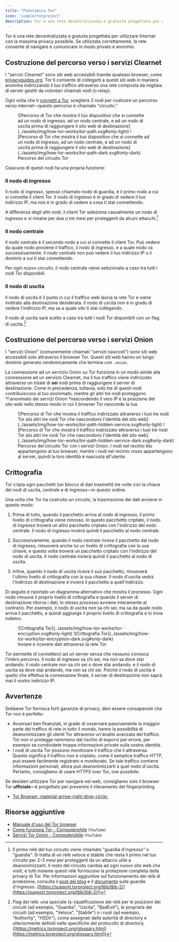 ```yaml
---
title: "Panoramica Tor"
icon: 'simple/torproject'
description: Tor è una rete decentralizzata e gratuita progettata per utilizzare Internet con la massima privacy possibile.
---
```


Tor è una rete decentralizzata e gratuita progettata per utilizzare Internet con la massima privacy possibile. Se utilizzata correttamente, la rete consente di navigare e comunicare in modo privato e anonimo.

## Costruzione del percorso verso i servizi Clearnet

I "servizi Clearnet" sono siti web accessibili tramite qualsiasi browser, come [privacyguides.org](https://www.privacyguides.org). Tor ti consente di collegarti a questi siti web in maniera anonima indirizzando il tuo traffico attraverso una rete composta da migliaia di server gestiti da volontari chiamati nodi (o relay).

Ogni volta che ti [connetti a Tor](../tor.md), sceglierà 3 nodi per costruire un percorso verso internet—questo percorso è chiamato "circuito."

<figure markdown>
  ![Percorso di Tor che mostra il tuo dispositivo che si connette ad un nodo di ingresso, ad un nodo centrale, e ad un nodo di uscita prima di raggiungere il sito web di destinazione](../assets/img/how-tor-works/tor-path.svg#only-light)
  ![Percorso di Tor che mostra il tuo dispositivo che si connette ad un nodo di ingresso, ad un nodo centrale, e ad un nodo di uscita prima di raggiungere il sito web di destinazione](../assets/img/how-tor-works/tor-path-dark.svg#only-dark)
  <figcaption>Percorso del circuito Tor</figcaption>
</figure>

Ciascuno di questi nodi ha una propria funzione:

### Il nodo di ingresso

Il nodo di ingresso, spesso chiamato nodo di guardia, è il primo nodo a cui si connette il client Tor. Il nodo di ingresso è in grado di vedere il tuo indirizzo IP, ma non è in grado di vedere a cosa ti stai connettendo.

A differenza degli altri nodi, il client Tor seleziona casualmente un nodo di ingresso e vi rimane per due o tre mesi per proteggerti da alcuni attacchi.[^1]

### Il nodo centrale

Il nodo centrale è il secondo nodo a cui si connette il client Tor. Può vedere da quale nodo proviene il traffico, il nodo di ingresso, e a quale nodo va successivamente. Il nodo centrale non può vedere il tuo indirizzo IP o il dominio a cui ti stai connettendo.

Per ogni nuovo circuito, il nodo centrale viene selezionato a caso tra tutti i nodi Tor disponibili.

### Il nodo di uscita

Il nodo di uscita è il punto in cui il traffico web lascia la rete Tor e viene inoltrato alla destinazione desiderata. Il nodo di uscita non è in grado di vedere l'indirizzo IP, ma sa a quale sito ti stai collegando.

Il nodo di uscita sarà scelto a caso tra tutti i nodi Tor disponibili con un flag di uscita.[^2]

## Costruzione del percorso verso i servizi Onion

I "servizi Onion" (comunemente chiamati "servizi nascosti") sono siti web accessibili solo attraverso il browser Tor. Questi siti web hanno un lungo dominio generato randomicamente che termina con `.onion`.

La connessione ad un servizio Onion su Tor funziona in un modo simile alla connessione ad un servizio Clearnet, ma il tuo traffico viene indirizzato attraverso un totale di **sei** nodi prima di raggiungere il server di destinazione. Come in precedenza, tuttavia, solo tre di questi nodi contribuiscono al *tuo* anonimato, mentre gli altri tre nodi proteggono *l'anonimato dei servizi Onion *nascondendo il vero IP e la posizione del sito web nello stesso modo in cui il browser Tor nasconde la tua.

<figure style="width:100%" markdown>
  ![Percorso di Tor che mostra il traffico indirizzato attraverso i tuoi tre nodi Tor più altri tre nodi Tor che nascondono l'identità del sito web](../assets/img/how-tor-works/tor-path-hidden-service.svg#only-light)
  ![Percorso di Tor che mostra il traffico indirizzato attraverso i tuoi tre nodi Tor più altri tre nodi Tor che nascondono l'identità del sito web](../assets/img/how-tor-works/tor-path-hidden-service-dark.svg#only-dark)
  <figcaption>Percorso del circuito Tor con i servizi Onion. I nodi nel recinto <span class="pg-blue">blu</span> appartengono al tuo browser, mentre i nodi nel recinto <span class="pg-red">rosso</span> appartengono al server, quindi la loro identità è nascosta all'utente.</figcaption>
</figure>

## Crittografia

Tor cripta ogni pacchetti (un blocco di dati trasmetti) tre volte con la chiave dei nodi di uscita, centrale e di ingresso—in questo ordine.

Una volta che Tor ha costruito un circuito, la trasmissione dei dati avviene in questo modo:

1. Prima di tutto, quando il pacchetto arriva al nodo di ingresso, il primo livello di crittografia viene rimosso. In questo pacchetto criptato, il nodo di ingresso troverà un altro pacchetto criptato con l'indirizzo del nodo centrale. Il nodo di ingresso invierà quindi il pacchetto al nodo centrale.

2. Successivamente, quando il nodo centrale riceve il pacchetto dal nodo di ingresso, rimuoverà anche lui un livello di crittografia con la sua chiave, e questa volta troverà un pacchetto criptato con l'indirizzo del nodo di uscita. Il nodo centrale invierà quindi il pacchetto al nodo di uscita.

3. Infine, quando il nodo di uscita riceve il suo pacchetto, rimuoverà l'ultimo livello di crittografia con la sua chiave. Il nodo d'uscita vedrà l'indirizzo di destinazione e invierà il pacchetto a quell'indirizzo.

Di seguito è riportato un diagramma alternativo che mostra il processo. Ogni nodo rimuove il proprio livello di crittografia e quando il server di destinazione ritorna i dati, lo stesso processo avviene interamente al contrario. Per esempio, il nodo di uscita non sa chi sei, ma sa da quale nodo arriva il pacchetto, e quindi aggiunge il proprio livello di crittografia e lo invia indietro.

<figure markdown>
  ![Crittografia Tor](../assets/img/how-tor-works/tor-encryption.svg#only-light)
  ![Crittografia Tor](../assets/img/how-tor-works/tor-encryption-dark.svg#only-dark)
  <figcaption>Inviare e ricevere dati attraverso la rete Tor</figcaption>
</figure>

Tor permette di connetterci ad un server senza che nessuno conosca l'intero percorso. Il nodo di ingresso sa chi sei, ma non sa dove stai andando; il nodo centrale non sa chi sei o dove stai andando; e il nodo di uscita sa dove stai andando, ma non sa chi sei. Poiché il nodo di uscita è quello che effettua la connessione finale, il server di destinazione non saprà mai il vostro indirizzo IP.

## Avvertenze

Sebbene Tor fornisca forti garanzie di privacy, devi essere consapevole che Tor non è perfetto:

- Avversari ben finanziati, in grado di osservare passivamente la maggior parte del traffico di rete in tutto il mondo, hanno la possibilità di deanonimizzare gli utenti Tor attraverso un'analisi avanzata del traffico. Tor non vi protegge nemmeno dal rischio di esporvi per errore, per esempio se condividete troppe informazioni private sulla vostra identità.
- I nodi di uscita Tor possono monitorare il traffico che li attraversa. Questo significa il traffico non è criptato, come il semplice traffico HTTP, può essere facilmente registrato e monitorato. Se tale traffico contiene informazioni personali, allora può deanonimizzarti a quel nodo d'uscita. Pertanto, consigliamo di usare HTTPS over Tor, ove possibile.

Se desideri utilizzare Tor per navigare nel web, consigliamo solo il browser Tor **ufficiale**—è progettato per prevenire il rilevamento del fingerprinting.

- [Tor Browser :material-arrow-right-drop-circle:](../tor.md#tor-browser)

## Risorse aggiuntive

- [Manuale d'uso del Tor browser](https://tb-manual.torproject.org)
- [Come funziona Tor - Computerphile](https://invidious.privacyguides.net/embed/QRYzre4bf7I?local=true) <small>(YouTube)</small>
- [Servizi Tor Onion - Computerphile](https://invidious.privacyguides.net/embed/lVcbq_a5N9I?local=true) <small>(YouTube)</small>

[^1]: Il primo relè del tuo circuito viene chiamato "guardia d'ingresso" o "guardia". Si tratta di un relè veloce e stabile che resta il primo nel tuo circuito per 2-3 mesi per proteggerti da un attacco utile a deanonimizzarti. Il resto del circuito cambia ad ogni nuovo sito web che visiti, e tutti insieme questi relè forniscono la protezione completa della privacy di Tor. Per informazioni aggiuntive sul funzionamento dei relè di protezione, consulta il [post del blog](https://blog.torproject.org/improving-tors-anonymity-changing-guard-parameters) e il [documento](https://www-users.cs.umn.edu/~hoppernj/single_guard.pdf) sulle guardie d'ingresso. ([https://support.torproject.org/tbb/tbb-2/](https://support.torproject.org/tbb/tbb-2/))

[^2]: Flag dei relè: una speciale (s-)qualificazione dei relè per le posizioni dei circuiti (ad esempio, "Guardia", "Uscita", "BadExit"), le proprietà dei circuiti (ad esempio, "Veloce", "Stabile") o i ruoli (ad esempio, "Authority", "HSDir"), come assegnati dalle autorità di directory e ulteriormente definiti nelle specifiche del protocollo di directory. ([https://metrics.torproject.org/glossary.html](https://metrics.torproject.org/glossary.html))
